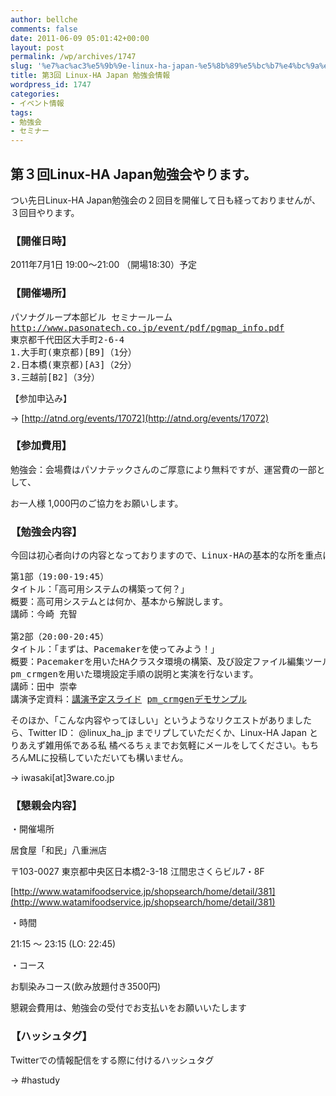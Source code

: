 ```yaml
---
author: bellche
comments: false
date: 2011-06-09 05:01:42+00:00
layout: post
permalink: /wp/archives/1747
slug: '%e7%ac%ac3%e5%9b%9e-linux-ha-japan-%e5%8b%89%e5%bc%b7%e4%bc%9a%e6%83%85%e5%a0%b1'
title: 第3回 Linux-HA Japan 勉強会情報
wordpress_id: 1747
categories:
- イベント情報
tags:
- 勉強会
- セミナー
---
```


## 第３回Linux-HA Japan勉強会やります。


つい先日Linux-HA Japan勉強会の２回目を開催して日も経っておりませんが、３回目やります。


### 【開催日時】


2011年7月1日 19:00〜21:00 （開場18:30）予定


### 【開催場所】


<pre>パソナグループ本部ビル セミナールーム
<a href="http://www.pasonatech.co.jp/event/pdf/pgmap_info.pdf" target="_blank">http://www.pasonatech.co.jp/event/pdf/pgmap_info.pdf</a>
東京都千代田区大手町2-6-4
1.大手町(東京都)[B9]（1分）
2.日本橋(東京都)[A3]（2分）
3.三越前[B2]（3分）</pre>


【参加申込み】

→ [http://atnd.org/events/17072](http://atnd.org/events/17072)


### **【参加費用】**


勉強会：会場費はパソナテックさんのご厚意により無料ですが、運営費の一部として、

お一人様 1,000円のご協力をお願いします。


### 【勉強会内容】


<pre>今回は初心者向けの内容となっておりますので、Linux-HAの基本的な所を重点に勉強しましょう！</pre>


<pre>第1部（19:00-19:45）
タイトル：「高可用システムの構築って何？」
概要：高可用システムとは何か、基本から解説します。
講師：今崎 充智

第2部（20:00-20:45）
タイトル：「まずは、Pacemakerを使ってみよう！」
概要：Pacemakerを用いたHAクラスタ環境の構築、及び設定ファイル編集ツール
pm_crmgenを用いた環境設定手順の説明と実演を行ないます。
講師：田中 崇幸
講演予定資料：<a rel="attachment wp-att-1895" href="/wp/archives/1747/linux-ha-japan-3-2">講演予定スライド</a> <a rel="attachment wp-att-1896" href="/wp/archives/1747/pm_crmgen_demo2">pm_crmgenデモサンプル</a></pre>


そのほか、「こんな内容やってほしい」というようなリクエストがありましたら、Twitter ID： @linux_ha_jp までリプしていただくか、Linux-HA Japan とりあえず雑用係である私 橘べるちぇまでお気軽にメールをしてください。もちろんMLに投稿していただいても構いません。

→ iwasaki[at]3ware.co.jp


### 【懇親会内容】


・開催場所

居食屋「和民」八重洲店

〒103-0027 東京都中央区日本橋2-3-18 江間忠さくらビル7・8F

[http://www.watamifoodservice.jp/shopsearch/home/detail/381](http://www.watamifoodservice.jp/shopsearch/home/detail/381)

・時間

21:15 ～ 23:15 (LO: 22:45)

・コース

お馴染みコース(飲み放題付き3500円)

懇親会費用は、勉強会の受付でお支払いをお願いいたします


### 【ハッシュタグ】


Twitterでの情報配信をする際に付けるハッシュタグ

→ #hastudy
